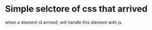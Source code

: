 # Simple selctore of css that arrived

when a element id arrived, will handle this element with js.
